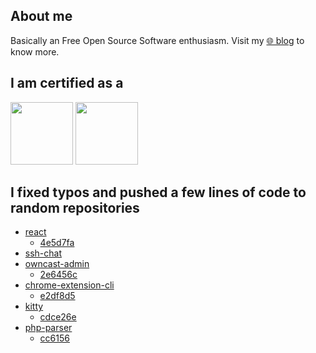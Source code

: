 ## About me
Basically an Free Open Source Software enthusiasm. Visit my [🌐 blog](https://sytranvn.dev/posts) to know more.
<!--
- 🔭 I’m currently working on Hummingbot 
**sytranvn/sytranvn** is a ✨ _special_ ✨ repository because its `README.md` (this file) appears on your GitHub profile.

Here are some ideas to get you started:

- 👯 I’m looking to collaborate on ...
- 🤔 I’m looking for help with ...
- 💬 Ask me about ...
- 📫 How to reach me: ...
- ⚡ Fun fact: ...
-->
## I am certified as a
[<image src="https://user-images.githubusercontent.com/13009812/229432609-75bd32f1-64d6-4402-85e8-72e09ae3a57c.png" width="100" height="100" />](https://www.credly.com/badges/0c9bc108-ac27-413c-ab63-fad6d632d7bf/public_url)
[<image src="https://user-images.githubusercontent.com/13009812/229432609-75bd32f1-64d6-4402-85e8-72e09ae3a57c.png" width="100" height="100" />](https://www.credly.com/badges/423037b1-f841-42dc-9dda-a96b306bd8fa/public_url)



## I fixed typos and pushed a few lines of code to random repositories
- [react](https://github.com/facebook/react)
    - [4e5d7fa](https://github.com/facebook/react/commit/4e5d7faf54b38ebfc7a2dcadbd09a25d6f330ac0)
- [ssh-chat](https://github.com/shazow/ssh-chat)
- [owncast-admin](https://github.com/owncast/owncast-admin)
    - [2e6456c](https://github.com/owncast/owncast-admin/commit/2e6456c1c02ee8ed49ec6f31039dfede86c6e447)
- [chrome-extension-cli](https://github.com/dutiyesh/chrome-extension-cli)
    - [e2df8d5](https://github.com/dutiyesh/chrome-extension-cli/commit/e2df8d5d0541a9815a1ccd8554d5fad0e373389f)
- [kitty](https://github.com/kovidgoyal/kitty)
    - [cdce26e](https://github.com/kovidgoyal/kitty/commit/cdce26e5190c66da8da1b833049e84cb23d8efcb)
- [php-parser](https://github.com/microsoft/tolerant-php-parser)
    - [cc6156](https://github.com/microsoft/tolerant-php-parser/commit/cc6156e04fdec79f35ea87f1c1bb413068d037a2)
